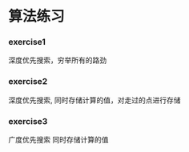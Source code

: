 # 算法练习

### exercise1

深度优先搜索，穷举所有的路劲

### exercise2

深度优先搜索, 同时存储计算的值，对走过的点进行存储

### exercise3

广度优先搜索  同时存储计算的值